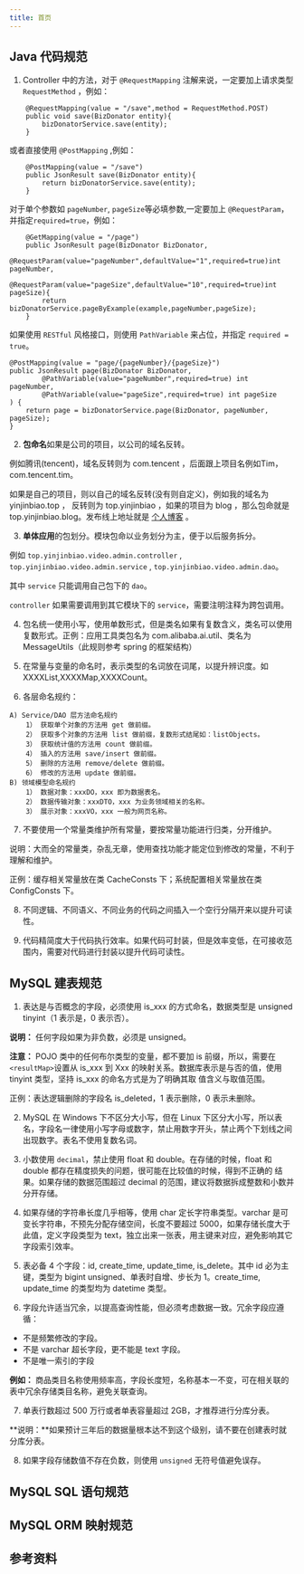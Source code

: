 ```yaml
---
title: 首页
---
```


## Java 代码规范

1. Controller 中的方法，对于 `@RequestMapping` 注解来说，一定要加上请求类型 `RequestMethod` ，例如：
```java{1}
	@RequestMapping(value = "/save",method = RequestMethod.POST)
	public void save(BizDonator entity){
		bizDonatorService.save(entity);
	}
```

或者直接使用 `@PostMapping` ,例如：
```java{1}
	@PostMapping(value = "/save")
	public JsonResult save(BizDonator entity){
		return bizDonatorService.save(entity);
	}
```

对于单个参数如 `pageNumber`, `pageSize`等必填参数,一定要加上 `@RequestParam`，并指定`required=true`，例如：
```java{3,4}
	@GetMapping(value = "/page")
	public JsonResult page(BizDonator BizDonator,
			@RequestParam(value="pageNumber",defaultValue="1",required=true)int pageNumber, 
			@RequestParam(value="pageSize",defaultValue="10",required=true)int pageSize){
		return bizDonatorService.pageByExample(example,pageNumber,pageSize);
	}
```

如果使用 `RESTful` 风格接口，则使用 `PathVariable` 来占位，并指定 `required = true`。
```java{1,3,4}
@PostMapping(value = "page/{pageNumber}/{pageSize}")
public JsonResult page(BizDonator BizDonator,
        @PathVariable(value="pageNumber",required=true) int pageNumber,
        @PathVariable(value="pageSize",required=true) int pageSize
) {
    return page = bizDonatorService.page(BizDonator, pageNumber, pageSize);
}
```

2. **包命名**如果是公司的项目，以公司的域名反转。

例如腾讯(tencent)，域名反转则为 com.tencent ，后面跟上项目名例如Tim，com.tencent.tim。

如果是自己的项目，则以自己的域名反转(没有则自定义)，例如我的域名为 yinjinbiao.top ， 反转则为 top.yinjinbiao ，如果的项目为 blog ，那么包命就是 top.yinjinbiao.blog。发布线上地址就是 [个人博客](https://blog.yinjinbiao.top) 。

3. **单体应用**的包划分。模块包命以业务划分为主，便于以后服务拆分。

例如 `top.yinjinbiao.video.admin.controller` , `top.yinjinbiao.video.admin.service` , `top.yinjinbiao.video.admin.dao`。

其中 `service` 只能调用自己包下的 `dao`。

`controller` 如果需要调用到其它模块下的 `service`，需要注明注释为跨包调用。 



4. 包名统一使用小写，使用单数形式，但是类名如果有复数含义，类名可以使用复数形式。正例：应用工具类包名为 com.alibaba.ai.util、类名为 MessageUtils（此规则参考 spring 的框架结构）

5. 在常量与变量的命名时，表示类型的名词放在词尾，以提升辨识度。如XXXXList,XXXXMap,XXXXCount。

6. 各层命名规约：
```
A) Service/DAO 层方法命名规约
	1） 获取单个对象的方法用 get 做前缀。
	2） 获取多个对象的方法用 list 做前缀，复数形式结尾如：listObjects。 
	3） 获取统计值的方法用 count 做前缀。
	4） 插入的方法用 save/insert 做前缀。
	5） 删除的方法用 remove/delete 做前缀。
	6） 修改的方法用 update 做前缀。
B) 领域模型命名规约
	1） 数据对象：xxxDO，xxx 即为数据表名。
	2） 数据传输对象：xxxDTO，xxx 为业务领域相关的名称。
	3） 展示对象：xxxVO，xxx 一般为网页名称。
```

7. 不要使用一个常量类维护所有常量，要按常量功能进行归类，分开维护。

说明：大而全的常量类，杂乱无章，使用查找功能才能定位到修改的常量，不利于理解和维护。

正例：缓存相关常量放在类 CacheConsts 下；系统配置相关常量放在类 ConfigConsts 下。

8. 不同逻辑、不同语义、不同业务的代码之间插入一个空行分隔开来以提升可读性。

9. 代码精简度大于代码执行效率。如果代码可封装，但是效率变低，在可接收范围内，需要对代码进行封装以提升代码可读性。

## MySQL 建表规范

1. 表达是与否概念的字段，必须使用 is_xxx 的方式命名，数据类型是 unsigned tinyint（1 表示是，0 表示否）。

**说明：** 任何字段如果为非负数，必须是 unsigned。

**注意：** POJO 类中的任何布尔类型的变量，都不要加 is 前缀，所以，需要在`<resultMap>`设置从 is_xxx
到 Xxx 的映射关系。数据库表示是与否的值，使用 tinyint 类型，坚持 is_xxx 的命名方式是为了明确其取
值含义与取值范围。

正例：表达逻辑删除的字段名 is_deleted，1 表示删除，0 表示未删除。

2. MySQL 在 Windows 下不区分大小写，但在 Linux 下区分大小写，所以表名，字段名一律使用小写字母或数字，禁止用数字开头，禁止两个下划线之间出现数字。表名不使用复数名词。

3. 小数使用 `decimal`，禁止使用 float 和 double。在存储的时候，float 和 double 都存在精度损失的问题，很可能在比较值的时候，得到不正确的
结果。如果存储的数据范围超过 decimal 的范围，建议将数据拆成整数和小数并分开存储。

4. 如果存储的字符串长度几乎相等，使用 char 定长字符串类型。varchar 是可变长字符串，不预先分配存储空间，长度不要超过 5000，如果存储长度大于此值，定义字段类型为 text，独立出来一张表，用主键来对应，避免影响其它字段索引效率。

5. 表必备 4 个字段：id, create_time, update_time, is_delete。其中 id 必为主键，类型为 bigint unsigned、单表时自增、步长为 1。create_time, update_time
的类型均为 datetime 类型。

6. 字段允许适当冗余，以提高查询性能，但必须考虑数据一致。冗余字段应遵循：
- 不是频繁修改的字段。
- 不是 varchar 超长字段，更不能是 text 字段。
- 不是唯一索引的字段

**例如：** 商品类目名称使用频率高，字段长度短，名称基本一不变，可在相关联的表中冗余存储类目名称，避免关联查询。

7. 单表行数超过 500 万行或者单表容量超过 2GB，才推荐进行分库分表。

**说明：**如果预计三年后的数据量根本达不到这个级别，请不要在创建表时就分库分表。

8. 如果字段存储数值不存在负数，则使用 `unsigned` 无符号值避免误存。

## MySQL SQL 语句规范

## MySQL ORM 映射规范


## 参考资料
